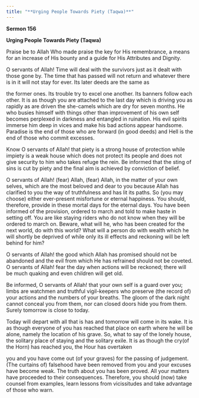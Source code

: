 ```yaml
---
title: "**Urging People Towards Piety (Taqwa)**" 
---
```

**Sermon 156**

**Urging People Towards Piety \(Taqwa\)**

Praise be to Allah Who made praise the key for His remembrance, a means for an increase of His bounty and a guide for His Attributes and Dignity\.

O servants of Allah\! Time will deal with the survivors just as it dealt with those gone by\. The time that has passed will not return and whatever there is in it will not stay for ever\. Its later deeds are the same as

<a id="page579"></a>the former ones\. Its trouble try to excel one another\. Its banners follow each other\. It is as though you are attached to the last day which is driving you as rapidly as are driven the she\-camels which are dry for seven months\. He who busies himself with things other than improvement of his own self becomes perplexed in darkness and entangled in ruination\. His evil spirits immerse him deep in vices and make his bad actions appear handsome\. Paradise is the end of those who are forward \(in good deeds\) and Hell is the end of those who commit excesses\.

Know O servants of Allah\! that piety is a strong house of protection while impiety is a weak house which does not protect its people and does not give security to him who takes refuge the rein\. Be informed that the sting of sins is cut by piety and the final aim is achieved by conviction of belief\.

O servants of Allah\! \(fear\) Allah, \(fear\) Allah, in the matter of your own selves, which are the most beloved and dear to you because Allah has clarified to you the way of truthfulness and has lit its paths\. So \(you may choose\) either ever\-present misfortune or eternal happiness\. You should, therefore, provide in these mortal days for the eternal days\. You have been informed of the provision, ordered to march and told to make haste in setting off\. You are like staying riders who do not know when they will be ordered to march on\. Beware, what will he, who has been created for the next world, do with this world? What will a person do with wealth which he will shortly be deprived of while only its ill effects and reckoning will be left behind for him?

O servants of Allah\! the good which Allah has promised should not be abandoned and the evil from which He has refrained should not be coveted\. O servants of Allah\! fear the day when actions will be reckoned; there will be much quaking and even children will get old\.

Be informed, O servants of Allah\! that your own self is a guard over you; limbs are watchmen and truthful vigil\-keepers who preserve \(the record of\) your actions and the numbers of your breaths\. The gloom of the dark night cannot conceal you from them, nor can closed doors hide you from them\. Surely tomorrow is close to today\.

Today will depart with all that is has and tomorrow will come in its wake\. It is as though everyone of you has reached that place on earth where he will be alone, namely the location of his grave\. So, what to say of the lonely house, the solitary place of staying and the solitary exile\. It is as though the cry\(of the Horn\) has reached you, the Hour has overtaken

<a id="page580"></a>you and you have come out \(of your graves\) for the passing of judgement\. \(The curtains of\) falsehood have been removed from you and your excuses have become weak\. The truth about you has been proved\. All your matters have proceeded to their consequences\. Therefore, you should \(now\) take counsel from examples, learn lessons from vicissitudes and take advantage of those who warn\.

